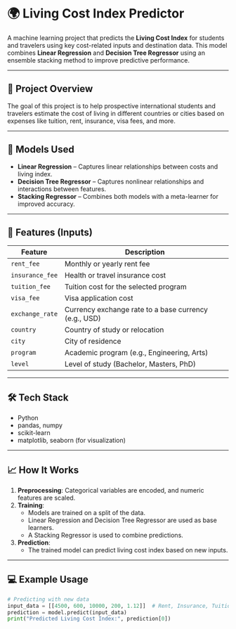# 🌍 Living Cost Index Predictor

A machine learning project that predicts the **Living Cost Index** for students and travelers using key cost-related inputs and destination data. This model combines **Linear Regression** and **Decision Tree Regressor** using an ensemble stacking method to improve predictive performance.

---

## 📌 Project Overview

The goal of this project is to help prospective international students and travelers estimate the cost of living in different countries or cities based on expenses like tuition, rent, insurance, visa fees, and more.

---

## 🧠 Models Used

- **Linear Regression** – Captures linear relationships between costs and living index.
- **Decision Tree Regressor** – Captures nonlinear relationships and interactions between features.
- **Stacking Regressor** – Combines both models with a meta-learner for improved accuracy.

---

## 🔢 Features (Inputs)

| Feature           | Description                                      |
|------------------|--------------------------------------------------|
| `rent_fee`       | Monthly or yearly rent fee                       |
| `insurance_fee`  | Health or travel insurance cost                  |
| `tuition_fee`    | Tuition cost for the selected program            |
| `visa_fee`       | Visa application cost                            |
| `exchange_rate`  | Currency exchange rate to a base currency (e.g., USD) |
| `country`        | Country of study or relocation                   |
| `city`           | City of residence                                |
| `program`        | Academic program (e.g., Engineering, Arts)       |
| `level`          | Level of study (Bachelor, Masters, PhD)          |

---

## 🛠️ Tech Stack

- Python
- pandas, numpy
- scikit-learn
- matplotlib, seaborn (for visualization)

---

## 📈 How It Works

1. **Preprocessing**: Categorical variables are encoded, and numeric features are scaled.
2. **Training**:
   - Models are trained on a split of the data.
   - Linear Regression and Decision Tree Regressor are used as base learners.
   - A Stacking Regressor is used to combine predictions.
3. **Prediction**:
   - The trained model can predict living cost index based on new inputs.

---

## 💻 Example Usage

```python
# Predicting with new data
input_data = [[4500, 600, 10000, 200, 1.12]]  # Rent, Insurance, Tuition, Visa, Exchange Rate
prediction = model.predict(input_data)
print("Predicted Living Cost Index:", prediction[0])
